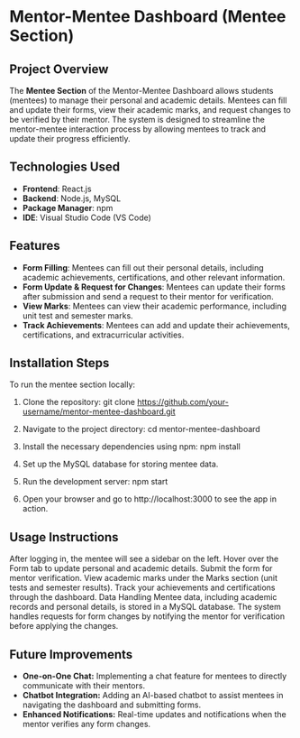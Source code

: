 # Mentor-Mentee Dashboard (Mentee Section)

## Project Overview

The **Mentee Section** of the Mentor-Mentee Dashboard allows students (mentees) to manage their personal and academic details. Mentees can fill and update their forms, view their academic marks, and request changes to be verified by their mentor. The system is designed to streamline the mentor-mentee interaction process by allowing mentees to track and update their progress efficiently.

## Technologies Used

- **Frontend**: React.js
- **Backend**: Node.js, MySQL
- **Package Manager**: npm
- **IDE**: Visual Studio Code (VS Code)

## Features

- **Form Filling**: Mentees can fill out their personal details, including academic achievements, certifications, and other relevant information.
- **Form Update & Request for Changes**: Mentees can update their forms after submission and send a request to their mentor for verification.
- **View Marks**: Mentees can view their academic performance, including unit test and semester marks.
- **Track Achievements**: Mentees can add and update their achievements, certifications, and extracurricular activities.

## Installation Steps

To run the mentee section locally:

1. Clone the repository:
   git clone https://github.com/your-username/mentor-mentee-dashboard.git

2. Navigate to the project directory:
  cd mentor-mentee-dashboard

3. Install the necessary dependencies using npm:
  npm install

4. Set up the MySQL database for storing mentee data.

5. Run the development server:
  npm start

6. Open your browser and go to http://localhost:3000 to see the app in action.


## Usage Instructions
After logging in, the mentee will see a sidebar on the left.
Hover over the Form tab to update personal and academic details.
Submit the form for mentor verification.
View academic marks under the Marks section (unit tests and semester results).
Track your achievements and certifications through the dashboard.
Data Handling
Mentee data, including academic records and personal details, is stored in a MySQL database. The system handles requests for form changes by notifying the mentor for verification before applying the changes.

## Future Improvements
- **One-on-One Chat:** Implementing a chat feature for mentees to directly communicate with their mentors.
- **Chatbot Integration:** Adding an AI-based chatbot to assist mentees in navigating the dashboard and submitting forms.
- **Enhanced Notifications:** Real-time updates and notifications when the mentor verifies any form changes.

